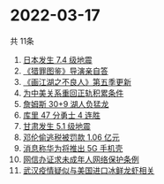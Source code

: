 # 2022-03-17
  共 11条

  <!-- BEGIN -->
  <!-- 最后更新时间:Thu Mar 17 2022 04:15:17 GMT+0000 (Coordinated Universal Time) -->
  1. [日本发生 7.4 级地震](https://www.zhihu.com/search?q=日本地震)
1. [《猎罪图鉴》导演亲自答](https://www.zhihu.com/search?q=猎罪图鉴)
1. [《画江湖之不良人》第五季更新](https://www.zhihu.com/search?q=画江湖之不良人)
1. [为中美关系重回正轨积累条件](https://www.zhihu.com/search?q=中美关系)
1. [詹姆斯 30+9 湖人负猛龙](https://www.zhihu.com/search?q=湖人)
1. [库里 47 分勇士 4 连胜](https://www.zhihu.com/search?q=勇士)
1. [甘肃发生 5.1 级地震](https://www.zhihu.com/search?q=甘肃地震)
1. [邓伦偷逃税被罚款 1.06 亿元](https://www.zhihu.com/search?q=邓伦偷逃税被查)
1. [消息称华为将推出 5G 手机壳](https://www.zhihu.com/search?q=5G手机壳)
1. [网信办证求未成年人网络保护条例](https://www.zhihu.com/search?q=游戏防沉迷)
1. [武汉疫情疑似与美国进口冰鲜龙虾相关](https://www.zhihu.com/search?q=武汉疫情)
  <!-- END -->
  